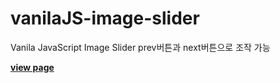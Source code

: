 # vanilaJS-image-slider
Vanila JavaScript Image Slider
prev버튼과 next버튼으로 조작 가능


[**view page**](https://jsweetpotato.github.io/responsive-web-practice1/)
